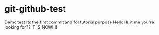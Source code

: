 # git-github-test
Demo test
Its the first commit and for tutorial purpose
Hello! Is it me you're looking for?? IT IS NOW!!!!
